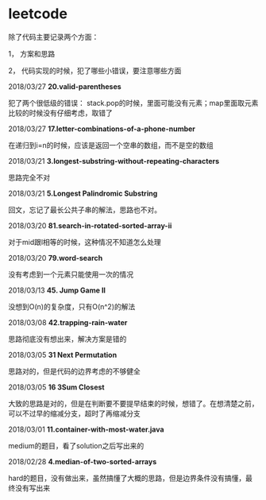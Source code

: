 # leetcode

除了代码主要记录两个方面：

1， 方案和思路

2， 代码实现的时候，犯了哪些小错误，要注意哪些方面

2018/03/27 **20.valid-parentheses**

犯了两个很低级的错误： stack.pop的时候，里面可能没有元素；map里面取元素比较的时候没有仔细考虑，取错了

2018/03/27 **17.letter-combinations-of-a-phone-number**

在递归到i=n的时候，应该是返回一个空串的数组，而不是空的数组

2018/03/21 **3.longest-substring-without-repeating-characters**

思路完全不对

2018/03/21 **5.Longest Palindromic Substring**

回文，忘记了最长公共子串的解法，思路也不对。

2018/03/20 **81.search-in-rotated-sorted-array-ii**

对于mid跟l相等的时候，这种情况不知道怎么处理

2018/03/20 **79.word-search**

没有考虑到一个元素只能使用一次的情况

2018/03/13 **45. Jump Game II**

没想到O(n)的复杂度，只有O(n^2)的解法

2018/03/08 **42.trapping-rain-water**

思路彻底没有想出来，解决方案是错的

2018/03/05 **31 Next Permutation**

思路对的，但是代码的边界考虑的不够健全

2018/03/05 **16 3Sum Closest**

大致的思路是对的，但是在判断要不要提早结束的时候，想错了。在想清楚之前，可以不过早的缩减分支，超时了再缩减分支

2018/03/01 **11.container-with-most-water.java**

medium的题目，看了solution之后写出来的


2018/02/28 **4.median-of-two-sorted-arrays**

hard的题目，没有做出来，虽然搞懂了大概的思路，但是边界条件没有搞懂，最终没有写出来
